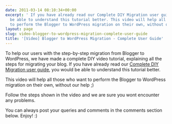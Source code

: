 ```yaml
---
date: 2011-03-14 08:10:34+00:00
excerpt: ' If you have already read our Complete DIY Migration user guide, you would
  be able to understand this tutorial better. This video will help all those who want
  to perform the Blogger to WordPress migration on their own, without our hel'
layout: page
slug: video-blogger-to-wordpress-migration-complete-user-guide
title: '[Video] Blogger to WordPress Migration - Complete User Guide'
---
```


To help our users with the step-by-step migration from Blogger to WordPress, we have made a complete DIY video tutorial, explaining all the steps for migrating your blog. If you have already read our [Complete DIY Migration user guide](https://rtcamp.com/tutorials/migrate-from-blogger-to-wordpress-best-tutorial/), you would be able to understand this tutorial better.

This video will help all those who want to perform the Blogger to WordPress migration on their own, without our help ;)

Follow the steps shown in the video and we are sure you wont encounter any problems.








You can always post your queries and comments in the comments section below. Enjoy! :)

